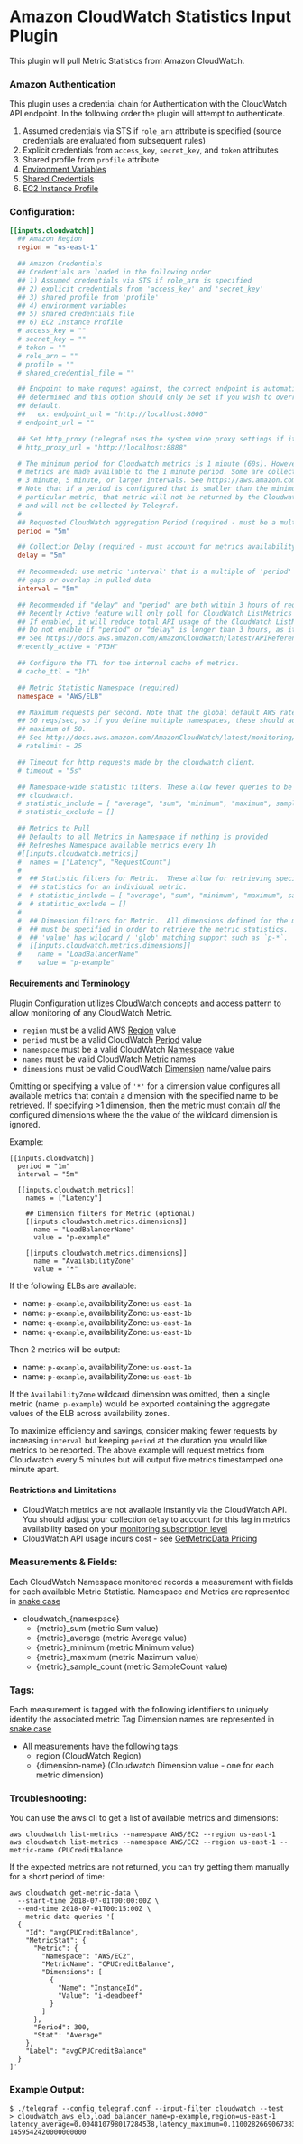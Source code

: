 # Amazon CloudWatch Statistics Input Plugin

This plugin will pull Metric Statistics from Amazon CloudWatch.

### Amazon Authentication

This plugin uses a credential chain for Authentication with the CloudWatch
API endpoint. In the following order the plugin will attempt to authenticate.
1. Assumed credentials via STS if `role_arn` attribute is specified (source credentials are evaluated from subsequent rules)
2. Explicit credentials from `access_key`, `secret_key`, and `token` attributes
3. Shared profile from `profile` attribute
4. [Environment Variables](https://docs.aws.amazon.com/sdk-for-go/v1/developer-guide/configuring-sdk.html#environment-variables)
5. [Shared Credentials](https://docs.aws.amazon.com/sdk-for-go/v1/developer-guide/configuring-sdk.html#shared-credentials-file)
6. [EC2 Instance Profile](http://docs.aws.amazon.com/AWSEC2/latest/UserGuide/iam-roles-for-amazon-ec2.html)

### Configuration:

```toml
[[inputs.cloudwatch]]
  ## Amazon Region
  region = "us-east-1"

  ## Amazon Credentials
  ## Credentials are loaded in the following order
  ## 1) Assumed credentials via STS if role_arn is specified
  ## 2) explicit credentials from 'access_key' and 'secret_key'
  ## 3) shared profile from 'profile'
  ## 4) environment variables
  ## 5) shared credentials file
  ## 6) EC2 Instance Profile
  # access_key = ""
  # secret_key = ""
  # token = ""
  # role_arn = ""
  # profile = ""
  # shared_credential_file = ""

  ## Endpoint to make request against, the correct endpoint is automatically
  ## determined and this option should only be set if you wish to override the
  ## default.
  ##   ex: endpoint_url = "http://localhost:8000"
  # endpoint_url = ""

  ## Set http_proxy (telegraf uses the system wide proxy settings if it's is not set)
  # http_proxy_url = "http://localhost:8888"

  # The minimum period for Cloudwatch metrics is 1 minute (60s). However not all
  # metrics are made available to the 1 minute period. Some are collected at
  # 3 minute, 5 minute, or larger intervals. See https://aws.amazon.com/cloudwatch/faqs/#monitoring.
  # Note that if a period is configured that is smaller than the minimum for a
  # particular metric, that metric will not be returned by the Cloudwatch API
  # and will not be collected by Telegraf.
  #
  ## Requested CloudWatch aggregation Period (required - must be a multiple of 60s)
  period = "5m"

  ## Collection Delay (required - must account for metrics availability via CloudWatch API)
  delay = "5m"

  ## Recommended: use metric 'interval' that is a multiple of 'period' to avoid
  ## gaps or overlap in pulled data
  interval = "5m"

  ## Recommended if "delay" and "period" are both within 3 hours of request time. Invalid values will be ignored.
  ## Recently Active feature will only poll for CloudWatch ListMetrics values that occurred within the last 3 Hours.
  ## If enabled, it will reduce total API usage of the CloudWatch ListMetrics API and require less memory to retain.
  ## Do not enable if "period" or "delay" is longer than 3 hours, as it will not return data more than 3 hours old.
  ## See https://docs.aws.amazon.com/AmazonCloudWatch/latest/APIReference/API_ListMetrics.html
  #recently_active = "PT3H"

  ## Configure the TTL for the internal cache of metrics.
  # cache_ttl = "1h"

  ## Metric Statistic Namespace (required)
  namespace = "AWS/ELB"

  ## Maximum requests per second. Note that the global default AWS rate limit is
  ## 50 reqs/sec, so if you define multiple namespaces, these should add up to a
  ## maximum of 50.
  ## See http://docs.aws.amazon.com/AmazonCloudWatch/latest/monitoring/cloudwatch_limits.html
  # ratelimit = 25

  ## Timeout for http requests made by the cloudwatch client.
  # timeout = "5s"

  ## Namespace-wide statistic filters. These allow fewer queries to be made to
  ## cloudwatch.
  # statistic_include = [ "average", "sum", "minimum", "maximum", sample_count" ]
  # statistic_exclude = []

  ## Metrics to Pull
  ## Defaults to all Metrics in Namespace if nothing is provided
  ## Refreshes Namespace available metrics every 1h
  #[[inputs.cloudwatch.metrics]]
  #  names = ["Latency", "RequestCount"]
  #
  #  ## Statistic filters for Metric.  These allow for retrieving specific
  #  ## statistics for an individual metric.
  #  # statistic_include = [ "average", "sum", "minimum", "maximum", sample_count" ]
  #  # statistic_exclude = []
  #
  #  ## Dimension filters for Metric.  All dimensions defined for the metric names
  #  ## must be specified in order to retrieve the metric statistics.
  #  ## 'value' has wildcard / 'glob' matching support such as `p-*`.
  #  [[inputs.cloudwatch.metrics.dimensions]]
  #    name = "LoadBalancerName"
  #    value = "p-example"
```
#### Requirements and Terminology

Plugin Configuration utilizes [CloudWatch concepts](http://docs.aws.amazon.com/AmazonCloudWatch/latest/DeveloperGuide/cloudwatch_concepts.html) and access pattern to allow monitoring of any CloudWatch Metric.

- `region` must be a valid AWS [Region](http://docs.aws.amazon.com/AmazonCloudWatch/latest/DeveloperGuide/cloudwatch_concepts.html#CloudWatchRegions) value
- `period` must be a valid CloudWatch [Period](http://docs.aws.amazon.com/AmazonCloudWatch/latest/DeveloperGuide/cloudwatch_concepts.html#CloudWatchPeriods) value
- `namespace` must be a valid CloudWatch [Namespace](http://docs.aws.amazon.com/AmazonCloudWatch/latest/DeveloperGuide/cloudwatch_concepts.html#Namespace) value
- `names` must be valid CloudWatch [Metric](http://docs.aws.amazon.com/AmazonCloudWatch/latest/DeveloperGuide/cloudwatch_concepts.html#Metric) names
- `dimensions` must be valid CloudWatch [Dimension](http://docs.aws.amazon.com/AmazonCloudWatch/latest/DeveloperGuide/cloudwatch_concepts.html#Dimension) name/value pairs

Omitting or specifying a value of `'*'` for a dimension value configures all available metrics that contain a dimension with the specified name
to be retrieved. If specifying >1 dimension, then the metric must contain *all* the configured dimensions where the the value of the
wildcard dimension is ignored.

Example:
```
[[inputs.cloudwatch]]
  period = "1m"
  interval = "5m"

  [[inputs.cloudwatch.metrics]]
    names = ["Latency"]

    ## Dimension filters for Metric (optional)
    [[inputs.cloudwatch.metrics.dimensions]]
      name = "LoadBalancerName"
      value = "p-example"

    [[inputs.cloudwatch.metrics.dimensions]]
      name = "AvailabilityZone"
      value = "*"
```

If the following ELBs are available:
- name: `p-example`, availabilityZone: `us-east-1a`
- name: `p-example`, availabilityZone: `us-east-1b`
- name: `q-example`, availabilityZone: `us-east-1a`
- name: `q-example`, availabilityZone: `us-east-1b`


Then 2 metrics will be output:
- name: `p-example`, availabilityZone: `us-east-1a`
- name: `p-example`, availabilityZone: `us-east-1b`

If the `AvailabilityZone` wildcard dimension was omitted, then a single metric (name: `p-example`)
would be exported containing the aggregate values of the ELB across availability zones.

To maximize efficiency and savings, consider making fewer requests by increasing `interval` but keeping `period` at the duration you would like metrics to be reported. The above example will request metrics from Cloudwatch every 5 minutes but will output five metrics timestamped one minute apart.

#### Restrictions and Limitations
- CloudWatch metrics are not available instantly via the CloudWatch API. You should adjust your collection `delay` to account for this lag in metrics availability based on your [monitoring subscription level](http://docs.aws.amazon.com/AWSEC2/latest/UserGuide/using-cloudwatch-new.html)
- CloudWatch API usage incurs cost - see [GetMetricData Pricing](https://aws.amazon.com/cloudwatch/pricing/)

### Measurements & Fields:

Each CloudWatch Namespace monitored records a measurement with fields for each available Metric Statistic.
Namespace and Metrics are represented in [snake case](https://en.wikipedia.org/wiki/Snake_case)

- cloudwatch_{namespace}
  - {metric}_sum         (metric Sum value)
  - {metric}_average     (metric Average value)
  - {metric}_minimum     (metric Minimum value)
  - {metric}_maximum     (metric Maximum value)
  - {metric}_sample_count (metric SampleCount value)


### Tags:
Each measurement is tagged with the following identifiers to uniquely identify the associated metric
Tag Dimension names are represented in [snake case](https://en.wikipedia.org/wiki/Snake_case)

- All measurements have the following tags:
  - region           (CloudWatch Region)
  - {dimension-name} (Cloudwatch Dimension value - one for each metric dimension)

### Troubleshooting:

You can use the aws cli to get a list of available metrics and dimensions:
```
aws cloudwatch list-metrics --namespace AWS/EC2 --region us-east-1
aws cloudwatch list-metrics --namespace AWS/EC2 --region us-east-1 --metric-name CPUCreditBalance
```

If the expected metrics are not returned, you can try getting them manually
for a short period of time:
```
aws cloudwatch get-metric-data \
  --start-time 2018-07-01T00:00:00Z \
  --end-time 2018-07-01T00:15:00Z \
  --metric-data-queries '[
  {
    "Id": "avgCPUCreditBalance",
    "MetricStat": {
      "Metric": {
        "Namespace": "AWS/EC2",
        "MetricName": "CPUCreditBalance",
        "Dimensions": [
          {
            "Name": "InstanceId",
            "Value": "i-deadbeef"
          }
        ]
      },
      "Period": 300,
      "Stat": "Average"
    },
    "Label": "avgCPUCreditBalance"
  }
]'
```

### Example Output:

```
$ ./telegraf --config telegraf.conf --input-filter cloudwatch --test
> cloudwatch_aws_elb,load_balancer_name=p-example,region=us-east-1 latency_average=0.004810798017284538,latency_maximum=0.1100282669067383,latency_minimum=0.0006084442138671875,latency_sample_count=4029,latency_sum=19.382705211639404 1459542420000000000
```
